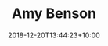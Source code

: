 ---
title: "Amy Benson"
date: 2018-12-20T13:44:23+10:00
draft: false
jobtitle: "Front-end Developer (2 years)"
promoted: ''
weight: 1.8
---